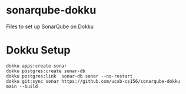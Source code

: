 # sonarqube-dokku
Files to set up SonarQube on Dokku


# Dokku Setup

```
dokku apps:create sonar
dokku postgres:create sonar-db
dokku postgres:link  sonar-db sonar --no-restart
dokku git:sync sonar https://github.com/ucsb-cs156/sonarqube-dokku main --build
```
